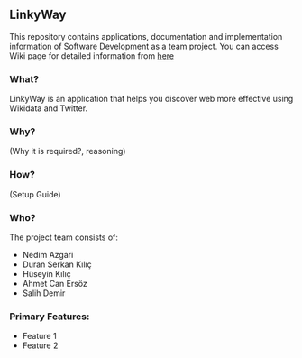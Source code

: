 ## **LinkyWay** 
This repository contains applications, documentation and implementation information of Software Development as a team project. You can access Wiki page for detailed information from [here](https://github.com/SWE-574-Spring-2018/LinkyWay/wiki)
 
### What?
LinkyWay is an application that helps you discover web more effective using Wikidata and Twitter.

### Why?
(Why it is required?, reasoning)

### How?
(Setup Guide)

### Who?
The project team consists of:
+ Nedim Azgari
+ Duran Serkan Kılıç
+ Hüseyin Kılıç
+ Ahmet Can Ersöz
+ Salih Demir

### Primary Features:
+ Feature 1
+ Feature 2